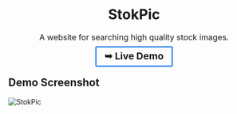 <center>
<h1>StokPic</h1>

<p style="font-size: 16px;">A website for searching high quality stock images.</p>

<a href="https://stokpic.netlify.app/" style="font-size: 16px; padding: .5em 1rem; border: 3px solid #4493F1; border-radius: 3px; text-decoration: none;"><strong><big>➥ Live Demo</big></strong></a>
</center>

## Demo Screenshot

![StokPic](./demo/demo_screenshot.png)
